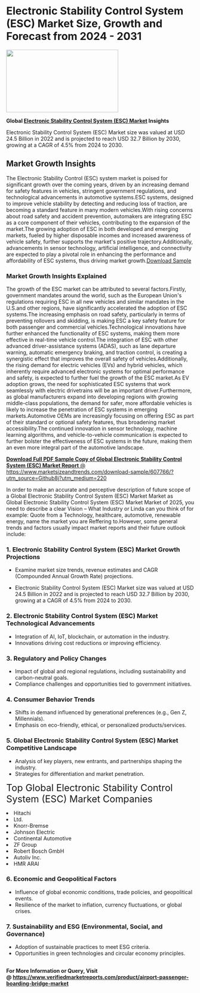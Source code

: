 <H1>Electronic Stability Control System (ESC) Market Size, Growth and Forecast from 2024 - 2031</H1><img class="aligncenter size-medium wp-image-584254" src="https://thirdeyenews.in/wp-content/uploads/2024/09/Global-Market-Research-300x168.jpeg" alt="" width="300" height="168" /><p><strong>Global&nbsp;<a href="https://www.marketsizeandtrends.com/download-sample/607766/?utm_source=Github8j?utm_medium=220">Electronic Stability Control System (ESC) Market</a> Insights</strong></p><p>Electronic Stability Control System (ESC) Market size was valued at USD 24.5 Billion in 2022 and is projected to reach USD 32.7 Billion by 2030, growing at a CAGR of 4.5% from 2024 to 2030.</p><p><h2>Market Growth Insights</h2> The Electronic Stability Control (ESC) system market is poised for significant growth over the coming years, driven by an increasing demand for safety features in vehicles, stringent government regulations, and technological advancements in automotive systems.ESC systems, designed to improve vehicle stability by detecting and reducing loss of traction, are becoming a standard feature in many modern vehicles.With rising concerns about road safety and accident prevention, automakers are integrating ESC as a core component of their vehicles, contributing to the expansion of the market.The growing adoption of ESC in both developed and emerging markets, fueled by higher disposable incomes and increased awareness of vehicle safety, further supports the market's positive trajectory.Additionally, advancements in sensor technology, artificial intelligence, and connectivity are expected to play a pivotal role in enhancing the performance and affordability of ESC systems, thus driving market growth.<a href="#">Download Sample</a> <h3>Market Growth Insights Explained</h3> The growth of the ESC market can be attributed to several factors.Firstly, government mandates around the world, such as the European Union's regulations requiring ESC in all new vehicles and similar mandates in the U.S.and other regions, have significantly accelerated the adoption of ESC systems.The increasing emphasis on road safety, particularly in terms of preventing rollovers and skidding, is making ESC a key safety feature for both passenger and commercial vehicles.Technological innovations have further enhanced the functionality of ESC systems, making them more effective in real-time vehicle control.The integration of ESC with other advanced driver-assistance systems (ADAS), such as lane departure warning, automatic emergency braking, and traction control, is creating a synergistic effect that improves the overall safety of vehicles.Additionally, the rising demand for electric vehicles (EVs) and hybrid vehicles, which inherently require advanced electronic systems for optimal performance and safety, is expected to further fuel the growth of the ESC market.As EV adoption grows, the need for sophisticated ESC systems that work seamlessly with electric drivetrains will be an important driver.Furthermore, as global manufacturers expand into developing regions with growing middle-class populations, the demand for safer, more affordable vehicles is likely to increase the penetration of ESC systems in emerging markets.Automotive OEMs are increasingly focusing on offering ESC as part of their standard or optional safety features, thus broadening market accessibility.The continued innovation in sensor technology, machine learning algorithms, and vehicle-to-vehicle communication is expected to further bolster the effectiveness of ESC systems in the future, making them an even more integral part of the automotive landscape.<a href="#"></p><p><span class=""><strong>Download Full PDF Sample Copy of Global Electronic Stability Control System (ESC) Market Report</strong> @ <a href="https://www.marketsizeandtrends.com/download-sample/607766/?utm_source=Github8j?utm_medium=220" target="_blank">https://www.marketsizeandtrends.com/download-sample/607766/?utm_source=Github8j?utm_medium=220</a></span></p><p>In order to make an accurate and perceptive description of future scope of a Global&nbsp;Electronic Stability Control System (ESC) Market Market as Global&nbsp;Electronic Stability Control System (ESC) Market Market of 2025, you need to describe a clear Vision &ndash; What Industry or Linda can you think of for example: Quote from a Technology, healthcare, automotive, renewable energy, name the market you are Reffering to.However, some general trends and factors usually impact market reports and their future outlook include:</p><h3>1.&nbsp;<strong>Electronic Stability Control System (ESC) Market Growth Projections</strong></h3><ul><li>Examine market size trends, revenue estimates and CAGR (Compounded Annual Growth Rate) projections.</li><li><p>Electronic Stability Control System (ESC) Market size was valued at USD 24.5 Billion in 2022 and is projected to reach USD 32.7 Billion by 2030, growing at a CAGR of 4.5% from 2024 to 2030.</p></li></ul><h3>2.&nbsp;<strong>Electronic Stability Control System (ESC) Market Technological Advancements</strong></h3><ul><li>Integration of AI, IoT, blockchain, or automation in the industry.</li><li>Innovations driving cost reductions or improving efficiency.</li></ul><h3>3.&nbsp;<strong>Regulatory and Policy Changes</strong></h3><ul><li>Impact of global and regional regulations, including sustainability and carbon-neutral goals.</li><li>Compliance challenges and opportunities tied to government initiatives.</li></ul><h3>4.&nbsp;<strong>Consumer Behavior Trends</strong></h3><ul><li>Shifts in demand influenced by generational preferences (e.g., Gen Z, Millennials).</li><li>Emphasis on eco-friendly, ethical, or personalized products/services.</li></ul><h3>5.&nbsp;<strong>Global Electronic Stability Control System (ESC) Market Competitive Landscape</strong></h3><ul><li>Analysis of key players, new entrants, and partnerships shaping the industry.</li><li>Strategies for differentiation and market penetration.</li></ul><p data-pm-slice="1 1 []"><span style="color: inherit; font-family: inherit; font-size: 25px;">Top Global Electronic Stability Control System (ESC) Market Companies</span></p><div class="" data-test-id=""><p><li>Hitachi</li><li> Ltd.</li><li> Knorr-Bremse</li><li> Johnson Electric</li><li> Continental Automotive</li><li> ZF Group</li><li> Robert Bosch GmbH</li><li> Autoliv Inc.</li><li> HMR ARAI</li></p></div><h3>6.&nbsp;<strong>Economic and Geopolitical Factors</strong></h3><ul><li>Influence of global economic conditions, trade policies, and geopolitical events.</li><li>Resilience of the market to inflation, currency fluctuations, or global crises.</li></ul><h3>7.&nbsp;<strong>Sustainability and ESG (Environmental, Social, and Governance)</strong></h3><ul><li>Adoption of sustainable practices to meet ESG criteria.</li><li>Opportunities in green technologies and circular economy principles.</li></ul><h2><strong style="font-size: 14px;">For More Information or Query, Visit @&nbsp;</strong><a style="background-color: #ffffff; font-size: 14px;" href="https://www.marketsizeandtrends.com/report/electronic-stability-control-system-esc-market/" target="_blank">https://www.verifiedmarketreports.com/product/airport-passenger-boarding-bridge-market</a></h2>